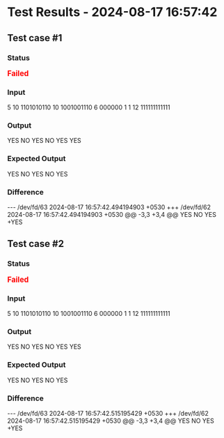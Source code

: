 # Test Results - 2024-08-17 16:57:42
## Test case #1

### Status
<span style="color:red; font-weight:bold; font-size:larger;">Failed</span>

### Input
5
10
1101010110
10
1001001110
6
000000
1
1
12
111111111111


### Output
YES
NO
YES
NO
YES
YES

### Expected Output
YES
NO
YES
NO
YES

### Difference
--- /dev/fd/63	2024-08-17 16:57:42.494194903 +0530
+++ /dev/fd/62	2024-08-17 16:57:42.494194903 +0530
@@ -3,3 +3,4 @@
 YES
 NO
 YES
+YES

## Test case #2

### Status
<span style="color:red; font-weight:bold; font-size:larger;">Failed</span>

### Input
5
10
1101010110
10
1001001110
6
000000
1
1
12
111111111111


### Output
YES
NO
YES
NO
YES
YES

### Expected Output
YES
NO
YES
NO
YES

### Difference
--- /dev/fd/63	2024-08-17 16:57:42.515195429 +0530
+++ /dev/fd/62	2024-08-17 16:57:42.515195429 +0530
@@ -3,3 +3,4 @@
 YES
 NO
 YES
+YES

